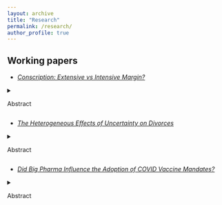 ```yaml
---
layout: archive
title: "Research"
permalink: /research/
author_profile: true
---
```


## Working papers

* *[Conscription: Extensive vs Intensive Margin?](https://boyuanw1.github.io/files/Korean_conscription.pdf)* 

<details>
<summary>

Abstract

</summary>

One explanation for why conscription may raise wages is that conscripts accumulate valuable human capital during their service in the
military. An alternative theory posits that conscription affects labor market outcomes through the extensive margin.
The first paper examines those possible
mechanisms by estimating the impact of the duration of military service
on income, employment, and educational attainment with data from
South Korea and an IV approach. While the amount of human capital
increases with the duration of service, there is no effect on the extensive margin. Although I
find a conscription premium: a positive relationship between conscription
and income, the length of compulsory military service does not affect a
worker’s income or employment. On the contrary, I find that longer service length lowers conscripts’ chances of obtaining post-graduate degrees
suggesting a net human capital depreciation. My findings support the case that conscription primarily affects labor market outcomes through the extensive margin. \par

</details>




* *[The Heterogeneous Effects of Uncertainty on Divorces](https://boyuanw1.github.io/files/Information_And_Divorce.pdf)*

<details>
<summary>

Abstract

</summary>

Existing work shows that uncertainty created by a lack of information
about the other partner before marriage leads to more divorces.
In this paper, I use the different timing of the adoption of
anti-discrimination legislation in Japan, which bans the identification
of the Burakumins, to examine the effect of uncertainty on divorces
with a difference-in-differences approach. I show that an increase in
such uncertainty has heterogeneous effects on divorces. I find that an
increase in uncertainty increases divorces in places where the information
is less important and decreases divorces when that information is
more important.

</details>





* *[Did Big Pharma Influence the Adoption of COVID Vaccine Mandates?](https://boyuanw1.github.io/files/vax_mandate.pdf)*

<details>
<summary>

Abstract

</summary>

This paper examines whether pharmaceutical companies directly lobbied U.S. state lawmakers for their votes on COVID vaccine legislation.
I find that state legislators who received campaign contributions from
pharmaceutical companies are not likelier to vote in favor of those
companies on the vaccine mandates. Prior field experiments have shown
that campaign contributions buy access, and the U.S. pharmaceutical
industry has directly influenced key state referenda on drug pricing and
regulation reforms with its political contributions. While Democrats
have primarily voted for the vaccine mandates, it can be quite costly for
Republicans to do the same. Journalists find that the industry remained
largely in the background of the controversial vaccine mandate policies
and relied primarily on third-party organizations to advance its agenda.
The findings of this paper provide evidence for this observation.

</details>

